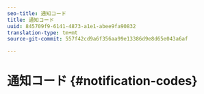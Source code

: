 ```yaml
---
seo-title: 通知コード
title: 通知コード
uuid: 845709f9-6141-4873-a1e1-abee9fa90832
translation-type: tm+mt
source-git-commit: 557f42cd9a6f356aa99e13386d9e8d65e043a6af

---
```



# 通知コード {#notification-codes}
